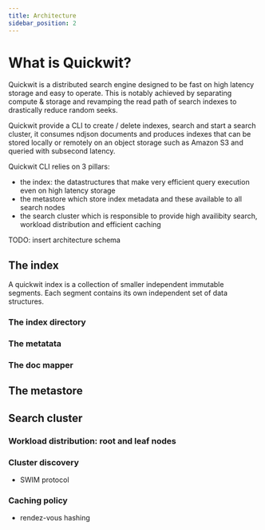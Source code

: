 ```yaml
---
title: Architecture
sidebar_position: 2
---
```


# What is Quickwit?

Quickwit is a distributed search engine designed to be fast on high latency storage and easy to operate. This is notably achieved by separating compute & storage and revamping the read path of search indexes to drastically reduce random seeks.

Quickwit provide a CLI to create / delete indexes, search and start a search cluster, it consumes ndjson documents and produces indexes that can be stored locally or remotely on an object storage such as Amazon S3 and queried with subsecond latency.

Quickwit CLI relies on 3 pillars:
- the index: the datastructures that make very efficient query execution even on high latency storage
- the metastore which store index metadata and these available to all search nodes
- the search cluster which is responsible to provide high availibity search, workload distribution and efficient caching

TODO: insert architecture schema


## The index

A quickwit index is a collection of smaller independent immutable segments. Each segment contains its own independent set of data structures.

### The index directory


### The metatata


### The doc mapper



## The metastore


## Search cluster

### Workload distribution: root and leaf nodes

### Cluster discovery

- SWIM protocol

### Caching policy

- rendez-vous hashing


